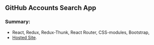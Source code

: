 ## GitHub Accounts Search App

### Summary:
- React, Redux, Redux-Thunk, React Router, CSS-modules, Bootstrap, 
- [Hosted Site](https://vladilen-react-hooks.herokuapp.com/).

